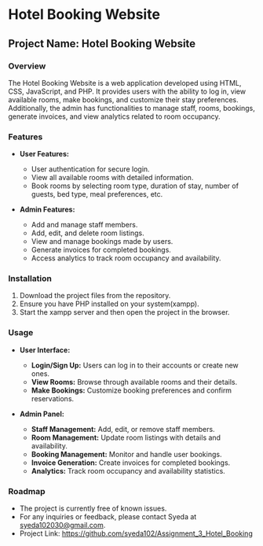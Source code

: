 # Hotel Booking Website

## Project Name: Hotel Booking Website

### Overview
The Hotel Booking Website is a web application developed using HTML, CSS, JavaScript, and PHP. It provides users with the ability to log in, view available rooms, make bookings, and customize their stay preferences. Additionally, the admin has functionalities to manage staff, rooms, bookings, generate invoices, and view analytics related to room occupancy.

### Features
- **User Features:**
  - User authentication for secure login.
  - View all available rooms with detailed information.
  - Book rooms by selecting room type, duration of stay, number of guests, bed type, meal preferences, etc.

- **Admin Features:**
  - Add and manage staff members.
  - Add, edit, and delete room listings.
  - View and manage bookings made by users.
  - Generate invoices for completed bookings.
  - Access analytics to track room occupancy and availability.

### Installation
1. Download the project files from the repository.
2. Ensure you have PHP installed on your system(xampp).
3. Start the xampp server and then open the project in the browser.

### Usage
- **User Interface:**
  - **Login/Sign Up:** Users can log in to their accounts or create new ones.
  - **View Rooms:** Browse through available rooms and their details.
  - **Make Bookings:** Customize booking preferences and confirm reservations.

- **Admin Panel:**
  - **Staff Management:** Add, edit, or remove staff members.
  - **Room Management:** Update room listings with details and availability.
  - **Booking Management:** Monitor and handle user bookings.
  - **Invoice Generation:** Create invoices for completed bookings.
  - **Analytics:** Track room occupancy and availability statistics.

### Roadmap
- The project is currently free of known issues.
- For any inquiries or feedback, please contact Syeda at syeda102030@gmail.com.
- Project Link: https://github.com/syeda102/Assignment_3_Hotel_Booking


